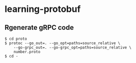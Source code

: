 # learning-protobuf

## Rgenerate gRPC code

```console
$ cd proto
$ protoc --go_out=. --go_opt=paths=source_relative \
    --go-grpc_out=. --go-grpc_opt=paths=source_relative \
    number.proto
$ cd -
```
